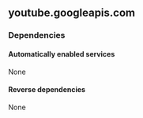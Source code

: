 ## youtube.googleapis.com

### Dependencies

#### Automatically enabled services

None

#### Reverse dependencies

None
